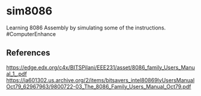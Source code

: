 # sim8086
Learning 8086 Assembly by simulating some of the instructions. #ComputerEnhance

## References
https://edge.edx.org/c4x/BITSPilani/EEE231/asset/8086_family_Users_Manual_1_.pdf
https://ia601302.us.archive.org/2/items/bitsavers_intel80869lyUsersManualOct79_62967963/9800722-03_The_8086_Family_Users_Manual_Oct79.pdf
